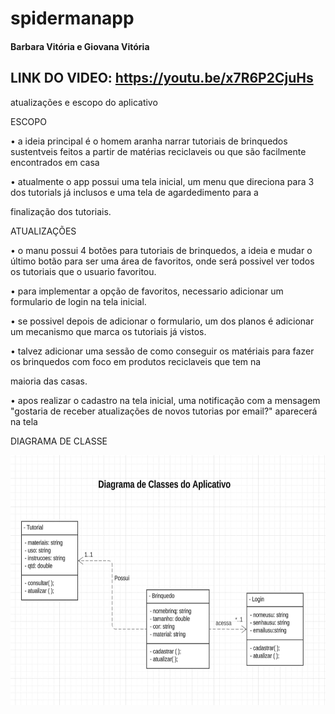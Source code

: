 # spidermanapp
#### Barbara Vitória e Giovana Vitória 
## LINK DO VIDEO: https://youtu.be/x7R6P2CjuHs

atualizações e escopo do aplicativo

ESCOPO

• a ideia principal é o homem aranha narrar tutoriais de brinquedos sustentveis feitos a partir de matérias reciclaveis ou que são facilmente encontrados em casa

• atualmente o app possui uma tela inicial, um menu que direciona para 3 dos tutorials já inclusos e uma tela de agardedimento para a

finalização dos tutoriais.

ATUALIZAÇÕES

• o manu possui 4 botões para tutoriais de brinquedos, a ideia e mudar o último botão para ser uma área de favoritos, onde será possivel ver todos os tutoriais que o usuario favoritou.

• para implementar a opção de favoritos, necessario adicionar um formulario de login na tela inicial.

• se possivel depois de adicionar o formulario, um dos planos é adicionar um mecanismo que marca os tutoriais já vistos.

• talvez adicionar uma sessão de como conseguir os matériais para fazer os brinquedos com foco em produtos reciclaveis que tem na

maioria das casas.

• apos realizar o cadastro na tela inicial, uma notificação com a mensagem "gostaria de receber atualizações de novos tutorias por email?" aparecerá na tela

DIAGRAMA DE CLASSE
<p align="center">
<img width="750" height="400" src="img_readme/diagrama.jpeg">
</p>
